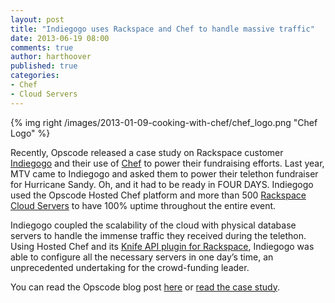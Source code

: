 ```yaml
---
layout: post
title: "Indiegogo uses Rackspace and Chef to handle massive traffic"
date: 2013-06-19 08:00
comments: true
author: harthoover
published: true
categories: 
- Chef
- Cloud Servers
---
```

{% img right /images/2013-01-09-cooking-with-chef/chef_logo.png "Chef Logo" %}

Recently, Opscode released a case study on Rackspace customer [Indiegogo][1] and their use of [Chef][2] to power their fundraising efforts. Last year, MTV came to Indiegogo and asked them to power their telethon fundraiser for Hurricane Sandy. Oh, and it had to be ready in FOUR DAYS. Indiegogo used the Opscode Hosted Chef platform and more than 500 [Rackspace Cloud Servers][3] to have 100% uptime throughout the entire event.<!--More-->

Indiegogo coupled the scalability of the cloud with physical database servers to handle the immense traffic they received during the telethon. Using Hosted Chef and its [Knife API plugin for Rackspace][4], Indiegogo was able to configure all the necessary servers in one day’s time, an unprecedented undertaking for the crowd-funding leader.

You can read the Opscode blog post [here][5] or [read the case study][6].

[1]: http://www.indiegogo.com/
[2]: http://www.opscode.com/chef/
[3]: http://www.rackspace.com/cloud/servers/
[4]: https://github.com/opscode/knife-rackspace
[5]: http://www.opscode.com/blog/2013/05/28/indiegogo-crowd-funds-projects-around-the-world-wchef/
[6]: http://www.opscode.com/customers/indiegogo/

